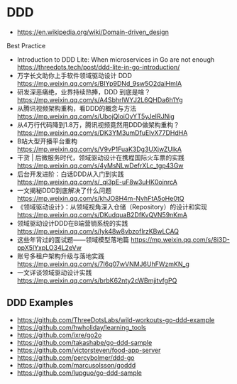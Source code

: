 # DDD
- https://en.wikipedia.org/wiki/Domain-driven_design

Best Practice
- Introduction to DDD Lite: When microservices in Go are not enough https://threedots.tech/post/ddd-lite-in-go-introduction/
- 万字长文助你上手软件领域驱动设计 DDD https://mp.weixin.qq.com/s/BIYp9DNd_9sw5O2daiHmlA
- 研发深恶痛绝，业界持续热捧，DDD 到底是啥？https://mp.weixin.qq.com/s/A4SbhrlWYJ2L6QHDa6h1Yg
- 从腾讯视频架构重构，看DDD的概念与方法 https://mp.weixin.qq.com/s/UbojQloiOyYT5yJeIRJNig
- 从4万行代码降到1.8万，腾讯视频竟然用DDD做架构重构？https://mp.weixin.qq.com/s/DK3YM3umDfuEIvX77DHdHA
- B站大型开播平台重构 https://mp.weixin.qq.com/s/V9vP1FuaK3Dg3UXjwZUlkA
- 干货 | 后微服务时代，领域驱动设计在携程国际火车票的实践 https://mp.weixin.qq.com/s/4yMsNLwDefrXLc_tgp43Gw
- 后台开发进阶：白话DDD从入门到实践 https://mp.weixin.qq.com/s/_qi3pE-uF8w3uHK0oinrcA
- 一文揭秘DDD到底解决了什么问题 https://mp.weixin.qq.com/s/khJO8H4m-NvhFtA5oHe0tQ
- 《领域驱动设计》：从领域视角深入仓储（Repository）的设计和实现 https://mp.weixin.qq.com/s/DKudquaB2DfKvQVN59nKmA
- 领域驱动设计DDD在B端营销系统的实践 https://mp.weixin.qq.com/s/Iyk48w8vbzofIrzKBwLCAQ
- 这些年背过的面试题——领域模型落地篇 https://mp.weixin.qq.com/s/8i3D-ppX5lYxpLO34L2eVw
- 账号多租户架构升级与落地实践 https://mp.weixin.qq.com/s/7I6q07wVNMJ6UhFWzmKN_g
- 一文详谈领域驱动设计实践 https://mp.weixin.qq.com/s/brbK62nty2cWBmjitvfgPQ


## DDD Examples
- https://github.com/ThreeDotsLabs/wild-workouts-go-ddd-example
- https://github.com/hwholiday/learning_tools
- https://github.com/ixre/go2o
- https://github.com/takashabe/go-ddd-sample
- https://github.com/victorsteven/food-app-server
- https://github.com/percybolmer/ddd-go
- https://github.com/marcusolsson/goddd
- https://github.com/lupguo/go-ddd-sample
